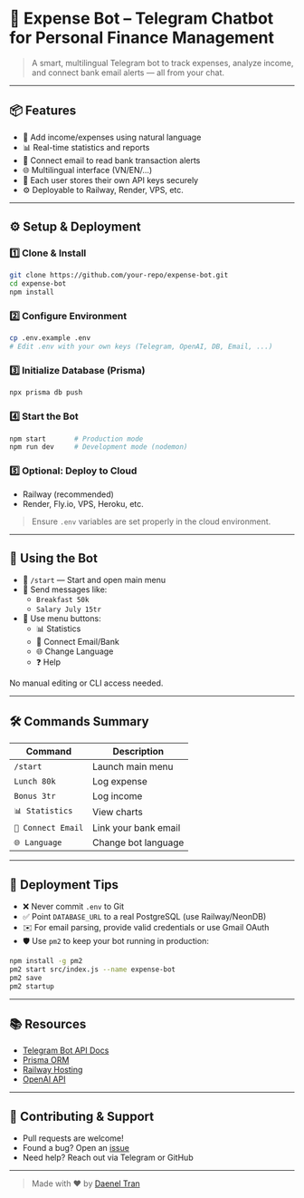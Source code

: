 # 🚀 Expense Bot – Telegram Chatbot for Personal Finance Management

> A smart, multilingual Telegram bot to track expenses, analyze income, and connect bank email alerts — all from your chat.


---

## 📦 Features

- 💸 Add income/expenses using natural language
- 📊 Real-time statistics and reports
- 🏦 Connect email to read bank transaction alerts
- 🌐 Multilingual interface (VN/EN/...)
- 🔐 Each user stores their own API keys securely
- ⚙️ Deployable to Railway, Render, VPS, etc.

---

## ⚙️ Setup & Deployment

### 1️⃣ Clone & Install
```bash
git clone https://github.com/your-repo/expense-bot.git
cd expense-bot
npm install
```

### 2️⃣ Configure Environment
```bash
cp .env.example .env
# Edit .env with your own keys (Telegram, OpenAI, DB, Email, ...)
```

### 3️⃣ Initialize Database (Prisma)
```bash
npx prisma db push
```

### 4️⃣ Start the Bot
```bash
npm start       # Production mode
npm run dev     # Development mode (nodemon)
```

### 5️⃣ Optional: Deploy to Cloud
- Railway (recommended)
- Render, Fly.io, VPS, Heroku, etc.

> Ensure `.env` variables are set properly in the cloud environment.

---

## 💬 Using the Bot

- 🔹 `/start` — Start and open main menu
- 🔹 Send messages like:
  - `Breakfast 50k`
  - `Salary July 15tr`
- 🔹 Use menu buttons:
  - 📊 Statistics
  - 🏦 Connect Email/Bank
  - 🌐 Change Language
  - ❓ Help

No manual editing or CLI access needed.

---

## 🛠 Commands Summary

| Command                | Description                         |
|------------------------|-------------------------------------|
| `/start`              | Launch main menu                    |
| `Lunch 80k`           | Log expense                         |
| `Bonus 3tr`           | Log income                          |
| `📊 Statistics`        | View charts                         |
| `🏦 Connect Email`      | Link your bank email                |
| `🌐 Language`          | Change bot language                 |

---

## 📌 Deployment Tips

- ❌ Never commit `.env` to Git
- ✅ Point `DATABASE_URL` to a real PostgreSQL (use Railway/NeonDB)
- ✉️ For email parsing, provide valid credentials or use Gmail OAuth
- 🛡 Use `pm2` to keep your bot running in production:
```bash
npm install -g pm2
pm2 start src/index.js --name expense-bot
pm2 save
pm2 startup
```

---

## 📚 Resources

- [Telegram Bot API Docs](https://core.telegram.org/bots/api)
- [Prisma ORM](https://www.prisma.io/)
- [Railway Hosting](https://railway.app)
- [OpenAI API](https://platform.openai.com/docs)

---

## 🤝 Contributing & Support

- Pull requests are welcome!
- Found a bug? Open an [issue](https://github.com/your-repo/expense-bot/issues)
- Need help? Reach out via Telegram or GitHub

---

> Made with ❤️ by [Daenel Tran](https://github.com/TNDaenel)
